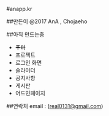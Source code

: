 #anapp.kr

##만든이
@2017 AnA , Chojaeho

##아직 만드는중
* ~~푸터~~
* 프로젝트
* 로그인 화면
* 슬라이더
* 공지사항
* 게시판
* 어드민페이지

##연락처
email : (real0131@gmail.com)
